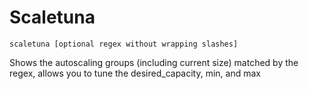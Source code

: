 # Scaletuna

    scaletuna [optional regex without wrapping slashes]

Shows the autoscaling groups (including current size) matched by the regex, allows you to tune the desired_capacity, min, and max